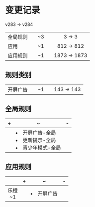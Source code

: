# 变更记录

v283 -> v284

||||||
|-|:-:|:-:|:-:|:-:|
|全局规则||~3||3 -> 3|
|应用||~1||812 -> 812|
|应用规则||~1||1873 -> 1873|

## 规则类别

||||||
|-|:-:|:-:|:-:|:-:|
|开屏广告||~1||143 -> 143|

## 全局规则

|+|~|-|
|-|-|-|
||<li>开屏广告-全局<li>更新提示-全局<li>青少年模式-全局||

## 应用规则

||+|~|-|
|:-:|-|-|-|
|乐橙<br>~1||<li>开屏广告||
